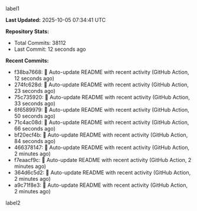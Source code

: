 
label1 
<!-- ACTIVITY_START -->
**Last Updated:** 2025-10-05 07:34:41 UTC

**Repository Stats:**
- Total Commits: 38112
- Last Commit: 12 seconds ago

**Recent Commits:**
- f38ba7668: 🤖 Auto-update README with recent activity (GitHub Action, 12 seconds ago)
- 274fc628d: 🤖 Auto-update README with recent activity (GitHub Action, 23 seconds ago)
- 75c735920: 🤖 Auto-update README with recent activity (GitHub Action, 33 seconds ago)
- 6f6589979: 🤖 Auto-update README with recent activity (GitHub Action, 50 seconds ago)
- 71c4ac08d: 🤖 Auto-update README with recent activity (GitHub Action, 66 seconds ago)
- bf20ecf4b: 🤖 Auto-update README with recent activity (GitHub Action, 84 seconds ago)
- 466378147: 🤖 Auto-update README with recent activity (GitHub Action, 2 minutes ago)
- f7eaacf9c: 🤖 Auto-update README with recent activity (GitHub Action, 2 minutes ago)
- 364d6c5d2: 🤖 Auto-update README with recent activity (GitHub Action, 2 minutes ago)
- a9c71f8e3: 🤖 Auto-update README with recent activity (GitHub Action, 2 minutes ago)
<!-- ACTIVITY_END -->

label2
